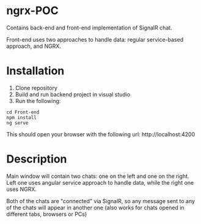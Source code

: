 # ngrx-POC

Contains back-end and front-end implementation of SignalR chat.

Front-end uses two approaches to handle data: regular service-based approach, and NGRX.

# Installation
1. Clone repository
1. Build and run backend project in visual studio
1. Run the following:
``` 
cd Front-end
npm install
ng serve
```
This should open your browser with the following url: http://localhost:4200

# Description

Main window will contain two chats: one on the left and one on the right.
Left one uses angular service approach to handle data, while the right one uses NGRX.

Both of the chats are "connected" via SignalR, so any message sent to any of the chats will appear in another one (also works for chats opened in different tabs, browsers or PCs)
   


